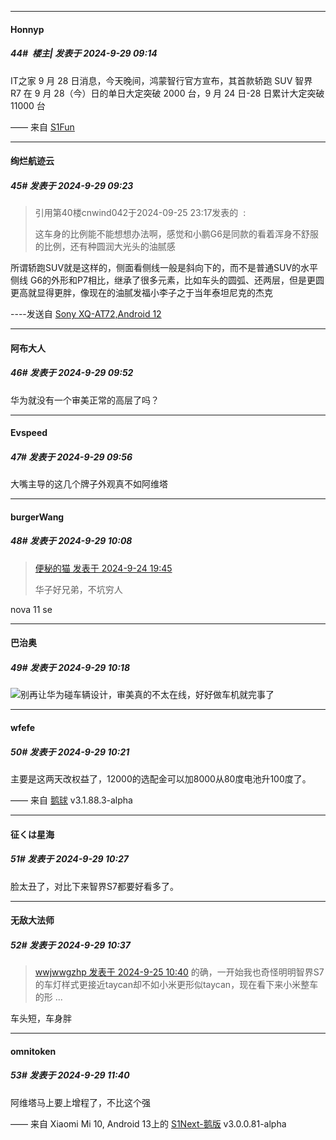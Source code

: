 ﻿
*****

####  Honnyp  
##### 44#         楼主| 发表于 2024-9-29 09:14

IT之家 9 月 28 日消息，今天晚间，鸿蒙智行官方宣布，其首款轿跑 SUV 智界 R7 在 9 月 28（今）日的单日大定突破 2000 台，9 月 24 日-28 日累计大定突破 11000 台

—— 来自 [S1Fun](https://s1fun.koalcat.com)


*****

####  绚烂航迹云  
##### 45#       发表于 2024-9-29 09:23

<blockquote>引用第40楼cnwind042于2024-09-25 23:17发表的  :

这车身的比例能不能想想办法啊，感觉和小鹏G6是同款的看着浑身不舒服的比例，还有种圆润大光头的油腻感</blockquote>
所谓轿跑SUV就是这样的，侧面看侧线一般是斜向下的，而不是普通SUV的水平侧线
G6的外形和P7相比，继承了很多元素，比如车头的圆弧、还两层，但是更圆更高就显得更胖，像现在的油腻发福小李子之于当年泰坦尼克的杰克

----发送自 [Sony XQ-AT72,Android 12](http://stage1.5j4m.com/?1.38)


*****

####  阿布大人  
##### 46#       发表于 2024-9-29 09:52

华为就没有一个审美正常的高层了吗？


*****

####  Evspeed  
##### 47#       发表于 2024-9-29 09:56

大嘴主导的这几个牌子外观真不如阿维塔


*****

####  burgerWang  
##### 48#       发表于 2024-9-29 10:08

<blockquote><a href="httphttps://bbs.saraba1st.com/2b/forum.php?mod=redirect&amp;goto=findpost&amp;pid=66293693&amp;ptid=2200754" target="_blank">便秘的猫 发表于 2024-9-24 19:45</a>

华子好兄弟，不坑穷人</blockquote>
nova 11 se


*****

####  巴治奥  
##### 49#       发表于 2024-9-29 10:18

<img src="https://static.saraba1st.com/image/smiley/face2017/001.png" referrerpolicy="no-referrer">别再让华为碰车辆设计，审美真的不太在线，好好做车机就完事了

*****

####  wfefe  
##### 50#       发表于 2024-9-29 10:21

主要是这两天改权益了，12000的选配金可以加8000从80度电池升100度了。

—— 来自 [鹅球](https://www.pgyer.com/xfPejhuq) v3.1.88.3-alpha


*****

####  征くは星海  
##### 51#       发表于 2024-9-29 10:27

脸太丑了，对比下来智界S7都要好看多了。


*****

####  无敌大法师  
##### 52#       发表于 2024-9-29 10:37

<blockquote><a href="httphttps://bbs.saraba1st.com/2b/forum.php?mod=redirect&amp;goto=findpost&amp;pid=66298435&amp;ptid=2200754" target="_blank">wwjwwgzhp 发表于 2024-9-25 10:40</a>
的确，一开始我也奇怪明明智界S7的车灯样式更接近taycan却不如小米更形似taycan，现在看下来小米整车的形 ...</blockquote>
车头短，车身胖


*****

####  omnitoken  
##### 53#       发表于 2024-9-29 11:40

阿维塔马上要上增程了，不比这个强

—— 来自 Xiaomi Mi 10, Android 13上的 [S1Next-鹅版](https://github.com/ykrank/S1-Next/releases) v3.0.0.81-alpha

